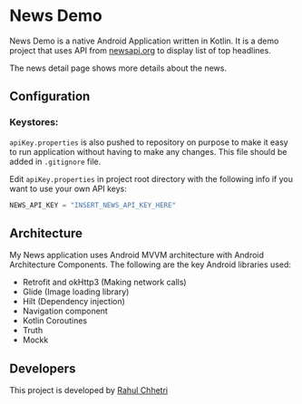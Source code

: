 # News Demo

News Demo is a native Android Application written in Kotlin. It is a demo project that uses API from [newsapi.org](https://newsapi.org/) to display list of top headlines.

The news detail page shows more details about the news.

## Configuration
### Keystores:
`apiKey.properties` is also pushed to repository on purpose to make it easy to run application without having to make any changes. This file should be added in `.gitignore` file.

Edit `apiKey.properties` in project root directory with the following info if you want to use your own API keys:
```gradle
NEWS_API_KEY = "INSERT_NEWS_API_KEY_HERE"
```


## Architecture
My News application uses Android MVVM architecture with Android Architecture Components. The following are the key Android libraries used:

* Retrofit and okHttp3 (Making network calls)
* Glide (Image loading library)
* Hilt (Dependency injection)
* Navigation component
* Kotlin Coroutines
* Truth
* Mockk


## Developers
This project is developed by [Rahul Chhetri](https://github.com/chhetrir4hul)